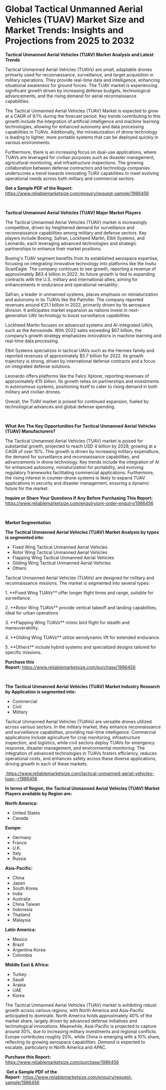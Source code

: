 <p><h1>Global Tactical Unmanned Aerial Vehicles (TUAV) Market Size and Market Trends: Insights and Projections from 2025 to 2032</h1></p><p><strong>Tactical Unmanned Aerial Vehicles (TUAV) Market Analysis and Latest Trends</strong></p>
<p><p>Tactical Unmanned Aerial Vehicles (TUAVs) are small, adaptable drones primarily used for reconnaissance, surveillance, and target acquisition in military operations. They provide real-time data and intelligence, enhancing situational awareness for ground forces. The TUAV market is experiencing significant growth driven by increasing defense budgets, technological advancements, and the rising demand for aerial reconnaissance capabilities. </p><p>The Tactical Unmanned Aerial Vehicles (TUAV) Market is expected to grow at a CAGR of 9.1% during the forecast period. Key trends contributing to this growth include the integration of artificial intelligence and machine learning technologies, allowing for enhanced autonomy and data processing capabilities in TUAVs. Additionally, the miniaturization of drone technology is leading to lighter, more portable systems that can be deployed quickly in various environments. </p><p>Furthermore, there is an increasing focus on dual-use applications, where TUAVs are leveraged for civilian purposes such as disaster management, agricultural monitoring, and infrastructure inspections. The growing collaboration between defense contractors and technology companies underscores a trend towards innovating TUAV capabilities to meet evolving operational needs across both military and commercial sectors.</p></p>
<p><strong>Get a Sample PDF of the Report:&nbsp;</strong> <a href="https://www.reliablemarketsize.com/enquiry/request-sample/1986456?utm_campaign=2452&utm_medium=2&utm_source=Github&utm_content=ia&utm_term=12042025&utm_id=tactical-unmanned-aerial-vehicles-tuav">https://www.reliablemarketsize.com/enquiry/request-sample/1986456</a></p>
<p>&nbsp;</p>
<p><strong>Tactical Unmanned Aerial Vehicles (TUAV) Major Market Players</strong></p>
<p><p>The Tactical Unmanned Aerial Vehicles (TUAV) market is increasingly competitive, driven by heightened demand for surveillance and reconnaissance capabilities among military and defense sectors. Key players include Boeing, Safran, Lockheed Martin, Elbit Systems, and Leonardo, each leveraging advanced technologies and strategic partnerships to enhance their market positions.</p><p>Boeing's TUAV segment benefits from its established aerospace expertise, focusing on integrating innovative technology into platforms like the Insitu ScanEagle. The company continues to see growth, reporting a revenue of approximately $63.4 billion in 2022. Its future growth is tied to expanding contracts with the U.S. military and international allies, aiming for enhancements in endurance and operational versatility.</p><p>Safran, a leader in unmanned systems, places emphasis on miniaturization and autonomy in its TUAVs like the Patroller. The company reported revenues around €21.1 billion in 2022, primarily driven by its aerospace division. It anticipates market expansion as nations invest in next-generation UAV technology to boost surveillance capabilities.</p><p>Lockheed Martin focuses on advanced systems and AI-integrated UAVs, such as the Aerosonde. With 2022 sales exceeding $67 billion, the company’s growth strategy emphasizes innovations in machine learning and real-time data processing.</p><p>Elbit Systems specializes in tactical UAVs such as the Hermes family and reported revenues of approximately $5.7 billion for 2022. Its growth trajectory is strong, driven by international defense contracts and a focus on integrated defense solutions.</p><p>Leonardo offers platforms like the Falco Xplorer, reporting revenues of approximately €15 billion. Its growth relies on partnerships and investments in autonomous systems, positioning itself to cater to rising demand in both military and civilian drones.</p><p>Overall, the TUAV market is poised for continued expansion, fueled by technological advances and global defense spending.</p></p>
<p>&nbsp;</p>
<p><strong>What Are The Key Opportunities For Tactical Unmanned Aerial Vehicles (TUAV) Manufacturers?</strong></p>
<p><p>The Tactical Unmanned Aerial Vehicles (TUAV) market is poised for substantial growth, projected to reach USD 4 billion by 2028, growing at a CAGR of over 10%. This growth is driven by increasing military expenditure, the demand for surveillance and reconnaissance capabilities, and advancements in drone technology. Key trends include the integration of AI for enhanced autonomy, miniaturization for portability, and evolving regulatory frameworks facilitating commercial applications. Furthermore, the rising interest in counter-drone systems is likely to expand TUAV applications in security and disaster management, ensuring a dynamic future for the market.</p></p>
<p><strong>Inquire or Share Your Questions If Any Before Purchasing This Report:</strong> <a href="https://www.reliablemarketsize.com/enquiry/pre-order-enquiry/1986456?utm_campaign=2452&utm_medium=2&utm_source=Github&utm_content=ia&utm_term=12042025&utm_id=tactical-unmanned-aerial-vehicles-tuav">https://www.reliablemarketsize.com/enquiry/pre-order-enquiry/1986456</a></p>
<p>&nbsp;</p>
<p><strong>Market Segmentation</strong></p>
<p><strong>The Tactical Unmanned Aerial Vehicles (TUAV) Market Analysis by types is segmented into:</strong></p>
<p><ul><li>Fixed Wing Tactical Unmanned Aerial Vehicles</li><li>Rotor Wing Tactical Unmanned Aerial Vehicles</li><li>Flapping Wing Tactical Unmanned Aerial Vehicles</li><li>Gliding Wing Tactical Unmanned Aerial Vehicles</li><li>Others</li></ul></p>
<p><p>Tactical Unmanned Aerial Vehicles (TUAVs) are designed for military and reconnaissance missions. The market is segmented into several types: </p><p>1. **Fixed Wing TUAVs** offer longer flight times and range, suitable for surveillance.</p><p>2. **Rotor Wing TUAVs** provide vertical takeoff and landing capabilities, ideal for urban operations. </p><p>3. **Flapping Wing TUAVs** mimic bird flight for stealth and maneuverability. </p><p>4. **Gliding Wing TUAVs** utilize aerodynamic lift for extended endurance. </p><p>5. **Others** include hybrid systems and specialized designs tailored for specific missions.</p></p>
<p><strong>Purchase this Report:&nbsp;</strong><a href="https://www.reliablemarketsize.com/purchase/1986456?utm_campaign=2452&utm_medium=2&utm_source=Github&utm_content=ia&utm_term=12042025&utm_id=tactical-unmanned-aerial-vehicles-tuav">https://www.reliablemarketsize.com/purchase/1986456</a></p>
<p>&nbsp;</p>
<p><strong>The Tactical Unmanned Aerial Vehicles (TUAV) Market Industry Research by Application is segmented into:</strong></p>
<p><ul><li>Commercial</li><li>Civil</li><li>Military</li></ul></p>
<p><p>Tactical Unmanned Aerial Vehicles (TUAVs) are versatile drones utilized across various sectors. In the military market, they enhance reconnaissance and surveillance capabilities, providing real-time intelligence. Commercial applications include agriculture for crop monitoring, infrastructure inspection, and logistics, while civil sectors deploy TUAVs for emergency response, disaster management, and environmental monitoring. The integration of advanced technologies in TUAVs fosters efficiency, reduces operational costs, and enhances safety across these diverse applications, driving growth in each of these markets.</p></p>
<p><a href="https://www.reliablemarketsize.com/tactical-unmanned-aerial-vehicles-tuav--r1986456?utm_campaign=2452&utm_medium=2&utm_source=Github&utm_content=ia&utm_term=12042025&utm_id=tactical-unmanned-aerial-vehicles-tuav">&nbsp;https://www.reliablemarketsize.com/tactical-unmanned-aerial-vehicles-tuav--r1986456</a></p>
<p><strong>In terms of Region, the Tactical Unmanned Aerial Vehicles (TUAV) Market Players available by Region are:</strong></p>
<p>
    <p> <strong> North America: </strong>
        <ul>
            <li>United States</li>
            <li>Canada</li>
        </ul>
        </p> 
    <p> <strong> Europe: </strong>
        <ul>
            <li>Germany</li>
            <li>France</li>
            <li>U.K.</li>
            <li>Italy</li>
            <li>Russia</li>
        </ul>
        </p> 
    <p> <strong> Asia-Pacific: </strong>
        <ul>
            <li>China</li>
            <li>Japan</li>
            <li>South Korea</li>
            <li>India</li>
            <li>Australia</li>
            <li>China Taiwan</li>
            <li>Indonesia</li>
            <li>Thailand</li>
            <li>Malaysia</li>
        </ul>
        </p> 
    <p> <strong> Latin America: </strong>
        <ul>
            <li>Mexico</li>
            <li>Brazil</li>
            <li>Argentina Korea</li>
            <li>Colombia</li>
        </ul>
        </p> 
    <p> <strong> Middle East & Africa: </strong>
        <ul>
            <li>Turkey</li>
            <li>Saudi</li>
            <li>Arabia</li>
            <li>UAE</li>
            <li>Korea</li>
        </ul>
    </p>
    </p>
<p><p>The Tactical Unmanned Aerial Vehicles (TUAV) market is exhibiting robust growth across various regions, with North America and Asia-Pacific anticipated to dominate. North America holds approximately 40% of the market share, largely driven by advanced defense initiatives and technological innovations. Meanwhile, Asia-Pacific is projected to capture around 30%, due to increasing military investments and regional conflicts. Europe contributes roughly 20%, while China is emerging with a 10% share, reflecting its growing aerospace capabilities. Demand is expected to escalate, particularly in North America and APAC.</p></p>
<p><strong>Purchase this Report: </strong><a href="https://www.reliablemarketsize.com/purchase/1986456?utm_campaign=2452&utm_medium=2&utm_source=Github&utm_content=ia&utm_term=12042025&utm_id=tactical-unmanned-aerial-vehicles-tuav">https://www.reliablemarketsize.com/purchase/1986456</a></p>
<p>&nbsp;<strong>Get a Sample PDF of the Report:&nbsp;&nbsp;</strong><a href="https://www.reliablemarketsize.com/enquiry/request-sample/1986456?utm_campaign=2452&utm_medium=2&utm_source=Github&utm_content=ia&utm_term=12042025&utm_id=tactical-unmanned-aerial-vehicles-tuav">https://www.reliablemarketsize.com/enquiry/request-sample/1986456</a></p>
<p><strong></strong></p>
<p><p></p><p></p><p></p></p>
